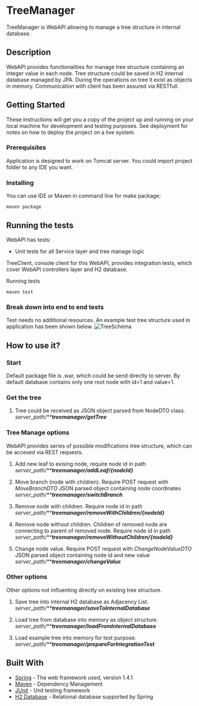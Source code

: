 # TreeManager
TreeManager is WebAPI allowing to manage a tree structure in internal database.

## Description

WebAPI provides functionalities for manage tree structure containing an integer value in each node. Tree structure could be saved in H2 internal database managed by JPA. During the operations on tree it exist as objects in memory. Communication with client has been assured via RESTfull.

## Getting Started

These instructions will get you a copy of the project up and running on your local machine for development and testing purposes. See deployment for notes on how to deploy the project on a live system.

### Prerequisites

Application is designed to work on Tomcat server. You could import project folder to any IDE you want.


### Installing

You can use IDE or Maven in command line for make package:

```
maven package
```

## Running the tests

WebAPI has tests:
- Unit tests for all Service layer and tree manage logic

TreeClient, console client for this WebAPI, provides integration tests, which cover WebAPI controllers layer and H2 database.

Running tests 
```
maven test
```

### Break down into end to end tests

Test needs no additional resources. An example test tree structure used in application has been shown below.
![TreeSchema](https://github.com/Gatar/TreeManager/blob/master/Schema%20test%20tree.png)

## How to use it?

### Start

Default package file is .war, which could be send directly to server. By default database contains only one root node with id=1 and value=1.

### Get the tree

1. Tree could be received as JSON object parsed from NodeDTO class.
 *server_path/**__treemanager/getTree__*

### Tree Manage options

WebAPI provides series of possible modifications tree structure, which can be accesed via REST requests. 

1. Add new leaf to exising node, require node id in path
 *server_path/**__treemanager/addLeaf/{nodeId}__*

2. Move branch (node with children). Require POST request with *MoveBranchDTO* JSON parsed object containing node coordinates 
*server_path/**__treemanager/switchBranch__*

3. Remove node with children. Require node id in path
*server_path/**__treemanager/removeWithChildren/{nodeId}__*

4. Remove node without children. Children of removed node are connecting to parent of removed node. Require node id in path
*server_path/**__treemanager/removeWithoutChildren/{nodeId}__*

5. Change node value. Require POST request with _ChangeNodeValueDTO_ JSON parsed object containing node id and new value
*server_path/**__treemanager/changeValue__*

### Other options
Other options not influenting directly on existing tree structure.

1. Save tree into internal H2 database as Adjacency List.
*server_path/**__treemanager/saveToInternalDatabase__*

2. Load tree from database into memory as object structure.
*server_path/**__treemanager/loadFromInternalDatabase__*

3. Load example tree into memory for test purpose.
*server_path/**__treemanager/prepareForIntegrationTest__*

## Built With

* [Spring](https://projects.spring.io/spring-boot/) - The web framework used, version 1.4.1
* [Maven](https://maven.apache.org/) - Dependency Management
* [JUnit](http://junit.org/junit4/) - Unit testing framework
* [H2 Database](http://www.h2database.com/html/main.html) - Relational database supported by Spring



